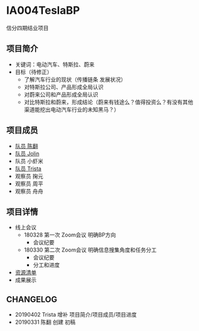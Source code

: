 # IA004TeslaBP
信分四期结业项目

## 项目简介
- 关键词：电动汽车、特斯拉、蔚来
- 目标（待修正）
  - 了解汽车行业的现状（传播链条  发展状况）
  - 对特斯拉公司、产品形成全局认识
  - 对蔚来公司和产品形成全局认识
  - 对比特斯拉和蔚来，形成结论（蔚来有钱途么？值得投资么？有没有其他渠道能挖出电动汽车行业的未知黑马？）
## 项目成员
- [队员 陈翻](https://github.com/JesseLivingston) 
- [队员 Jolin](https://github.com/zhangzixin1)
- 队员 小虾米
- [队员 Trista](https://github.com/i-trista) 
- 观察员 掬元
- 观察员 周平
- 观察员 舟舟

## 项目详情
- 线上会议
  - 180328 第一次 Zoom会议 明确BP方向
    - 会议纪要
  - 180330 第二次 Zoom会议 明确信息搜集角度和任务分工
    - 会议纪要
    - 分工和进度
- [资源清单](Contents/Awesomebp.md)
- 成果展示
  
## CHANGELOG
- 20190402 Trista 增补 项目简介/项目成员/项目进度
- 20190331 陈翻 创建 初稿




